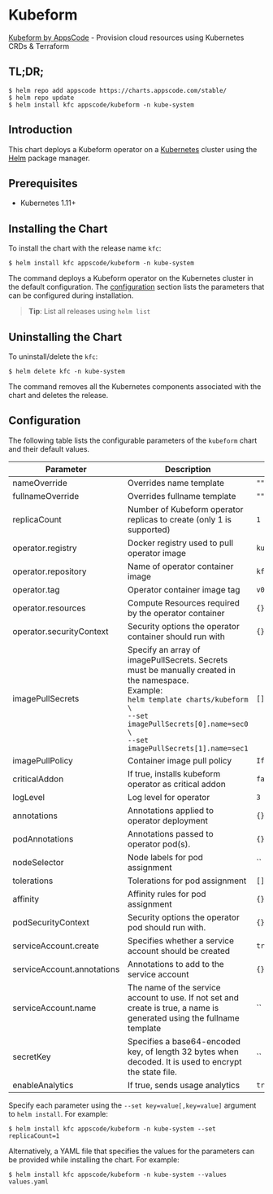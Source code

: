 # Kubeform

[Kubeform by AppsCode](https://github.com/kubeform) - Provision cloud resources using Kubernetes CRDs & Terraform

## TL;DR;

```console
$ helm repo add appscode https://charts.appscode.com/stable/
$ helm repo update
$ helm install kfc appscode/kubeform -n kube-system
```

## Introduction

This chart deploys a Kubeform operator on a [Kubernetes](http://kubernetes.io) cluster using the [Helm](https://helm.sh) package manager.

## Prerequisites

- Kubernetes 1.11+

## Installing the Chart

To install the chart with the release name `kfc`:

```console
$ helm install kfc appscode/kubeform -n kube-system
```

The command deploys a Kubeform operator on the Kubernetes cluster in the default configuration. The [configuration](#configuration) section lists the parameters that can be configured during installation.

> **Tip**: List all releases using `helm list`

## Uninstalling the Chart

To uninstall/delete the `kfc`:

```console
$ helm delete kfc -n kube-system
```

The command removes all the Kubernetes components associated with the chart and deletes the release.

## Configuration

The following table lists the configurable parameters of the `kubeform` chart and their default values.

|         Parameter          |                                                                                                              Description                                                                                                              |    Default     |
|----------------------------|---------------------------------------------------------------------------------------------------------------------------------------------------------------------------------------------------------------------------------------|----------------|
| nameOverride               | Overrides name template                                                                                                                                                                                                               | `""`           |
| fullnameOverride           | Overrides fullname template                                                                                                                                                                                                           | `""`           |
| replicaCount               | Number of Kubeform operator replicas to create (only 1 is supported)                                                                                                                                                                  | `1`            |
| operator.registry          | Docker registry used to pull operator image                                                                                                                                                                                           | `kubeform`     |
| operator.repository        | Name of operator container image                                                                                                                                                                                                      | `kfc`          |
| operator.tag               | Operator container image tag                                                                                                                                                                                                          | `v0.1.0`       |
| operator.resources         | Compute Resources required by the operator container                                                                                                                                                                                  | `{}`           |
| operator.securityContext   | Security options the operator container should run with                                                                                                                                                                               | `{}`           |
| imagePullSecrets           | Specify an array of imagePullSecrets. Secrets must be manually created in the namespace. <br> Example: <br> `helm template charts/kubeform \` <br> `--set imagePullSecrets[0].name=sec0 \` <br> `--set imagePullSecrets[1].name=sec1` | `[]`           |
| imagePullPolicy            | Container image pull policy                                                                                                                                                                                                           | `IfNotPresent` |
| criticalAddon              | If true, installs kubeform operator as critical addon                                                                                                                                                                                 | `false`        |
| logLevel                   | Log level for operator                                                                                                                                                                                                                | `3`            |
| annotations                | Annotations applied to operator deployment                                                                                                                                                                                            | `{}`           |
| podAnnotations             | Annotations passed to operator pod(s).                                                                                                                                                                                                | `{}`           |
| nodeSelector               | Node labels for pod assignment                                                                                                                                                                                                        | ``             |
| tolerations                | Tolerations for pod assignment                                                                                                                                                                                                        | `[]`           |
| affinity                   | Affinity rules for pod assignment                                                                                                                                                                                                     | `{}`           |
| podSecurityContext         | Security options the operator pod should run with.                                                                                                                                                                                    | `{}`           |
| serviceAccount.create      | Specifies whether a service account should be created                                                                                                                                                                                 | `true`         |
| serviceAccount.annotations | Annotations to add to the service account                                                                                                                                                                                             | `{}`           |
| serviceAccount.name        | The name of the service account to use. If not set and create is true, a name is generated using the fullname template                                                                                                                | ``             |
| secretKey                  | Specifies a base64-encoded key, of length 32 bytes when decoded. It is used to encrypt the state file.                                                                                                                                | ``             |
| enableAnalytics            | If true, sends usage analytics                                                                                                                                                                                                        | `true`         |


Specify each parameter using the `--set key=value[,key=value]` argument to `helm install`. For example:

```console
$ helm install kfc appscode/kubeform -n kube-system --set replicaCount=1
```

Alternatively, a YAML file that specifies the values for the parameters can be provided while
installing the chart. For example:

```console
$ helm install kfc appscode/kubeform -n kube-system --values values.yaml
```
